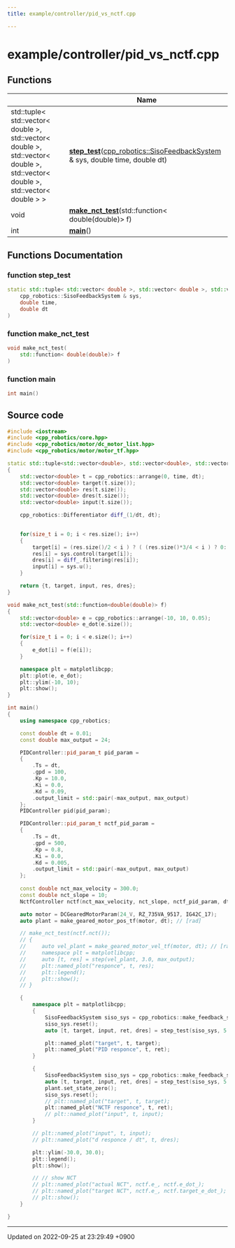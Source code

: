```yaml
---
title: example/controller/pid_vs_nctf.cpp

---
```


# example/controller/pid_vs_nctf.cpp



## Functions

|                | Name           |
| -------------- | -------------- |
| std::tuple< std::vector< double >, std::vector< double >, std::vector< double >, std::vector< double >, std::vector< double > > | **[step_test](/cpp_robotics/doxybook/Files/pid__vs__nctf_8cpp/#function-step-test)**([cpp_robotics::SisoFeedbackSystem](/cpp_robotics/doxybook/Classes/classcpp__robotics_1_1SisoFeedbackSystem/) & sys, double time, double dt) |
| void | **[make_nct_test](/cpp_robotics/doxybook/Files/pid__vs__nctf_8cpp/#function-make-nct-test)**(std::function< double(double)> f) |
| int | **[main](/cpp_robotics/doxybook/Files/pid__vs__nctf_8cpp/#function-main)**() |


## Functions Documentation

### function step_test

```cpp
static std::tuple< std::vector< double >, std::vector< double >, std::vector< double >, std::vector< double >, std::vector< double > > step_test(
    cpp_robotics::SisoFeedbackSystem & sys,
    double time,
    double dt
)
```


### function make_nct_test

```cpp
void make_nct_test(
    std::function< double(double)> f
)
```


### function main

```cpp
int main()
```




## Source code

```cpp
#include <iostream>
#include <cpp_robotics/core.hpp>
#include <cpp_robotics/motor/dc_motor_list.hpp>
#include <cpp_robotics/motor/motor_tf.hpp>

static std::tuple<std::vector<double>, std::vector<double>, std::vector<double>, std::vector<double>, std::vector<double>> step_test(cpp_robotics::SisoFeedbackSystem &sys, double time, double dt)
{
    std::vector<double> t = cpp_robotics::arrange(0, time, dt);
    std::vector<double> target(t.size());
    std::vector<double> res(t.size());
    std::vector<double> dres(t.size());
    std::vector<double> input(t.size());

    cpp_robotics::Differentiator diff_(1/dt, dt);
    

    for(size_t i = 0; i < res.size(); i++)
    {
        target[i] = (res.size()/2 < i ) ? ( (res.size()*3/4 < i ) ? 0: 20 ) : 20*std::cos(i*0.03); // : 1.0;
        res[i] = sys.control(target[i]);
        dres[i] = diff_.filtering(res[i]);
        input[i] = sys.u();
    }

    return {t, target, input, res, dres};
}

void make_nct_test(std::function<double(double)> f)
{
    std::vector<double> e = cpp_robotics::arrange(-10, 10, 0.05);
    std::vector<double> e_dot(e.size());

    for(size_t i = 0; i < e.size(); i++)
    {
        e_dot[i] = f(e[i]);
    }

    namespace plt = matplotlibcpp;
    plt::plot(e, e_dot);
    plt::ylim(-10, 10);
    plt::show();
}

int main()
{
    using namespace cpp_robotics;

    const double dt = 0.01;
    const double max_output = 24;

    PIDController::pid_param_t pid_param = 
    {
        .Ts = dt,
        .gpd = 100,
        .Kp = 10.0,
        .Ki = 0.0,
        .Kd = 0.09,
        .output_limit = std::pair(-max_output, max_output)
    };
    PIDController pid(pid_param);

    PIDController::pid_param_t nctf_pid_param = 
    {
        .Ts = dt,
        .gpd = 500,
        .Kp = 0.8,
        .Ki = 0.0,
        .Kd = 0.005,
        .output_limit = std::pair(-max_output, max_output)
    };
    
    const double nct_max_velocity = 300.0;
    const double nct_slope = 10;
    NctfController nctf(nct_max_velocity, nct_slope, nctf_pid_param, dt);

    auto motor = DCGearedMotorParam(24_V, RZ_735VA_9517, IG42C_17);
    auto plant = make_geared_motor_pos_tf(motor, dt); // [rad]

    // make_nct_test(nctf.nct());
    // {
    //     auto vel_plant = make_geared_motor_vel_tf(motor, dt); // [rad]
    //     namespace plt = matplotlibcpp;
    //     auto [t, res] = step(vel_plant, 3.0, max_output);
    //     plt::named_plot("responce", t, res);
    //     plt::legend();
    //     plt::show();
    // }

    {
        namespace plt = matplotlibcpp;
        {
            SisoFeedbackSystem siso_sys = cpp_robotics::make_feedback_system(pid, plant);
            siso_sys.reset();
            auto [t, target, input, ret, dres] = step_test(siso_sys, 5.0, dt);

            plt::named_plot("target", t, target);
            plt::named_plot("PID responce", t, ret);
        }

        {
            SisoFeedbackSystem siso_sys = cpp_robotics::make_feedback_system(nctf, plant);
            auto [t, target, input, ret, dres] = step_test(siso_sys, 5.0, dt);
            plant.set_state_zero();
            siso_sys.reset();
            // plt::named_plot("target", t, target);
            plt::named_plot("NCTF responce", t, ret);
            // plt::named_plot("input", t, input);
        }

        // plt::named_plot("input", t, input);
        // plt::named_plot("d responce / dt", t, dres);

        plt::ylim(-30.0, 30.0);
        plt::legend();
        plt::show();

        // // show NCT
        // plt::named_plot("actual NCT", nctf.e_, nctf.e_dot_);
        // plt::named_plot("target NCT", nctf.e_, nctf.target_e_dot_);
        // plt::show();
    }

}
```


-------------------------------

Updated on 2022-09-25 at 23:29:49 +0900
